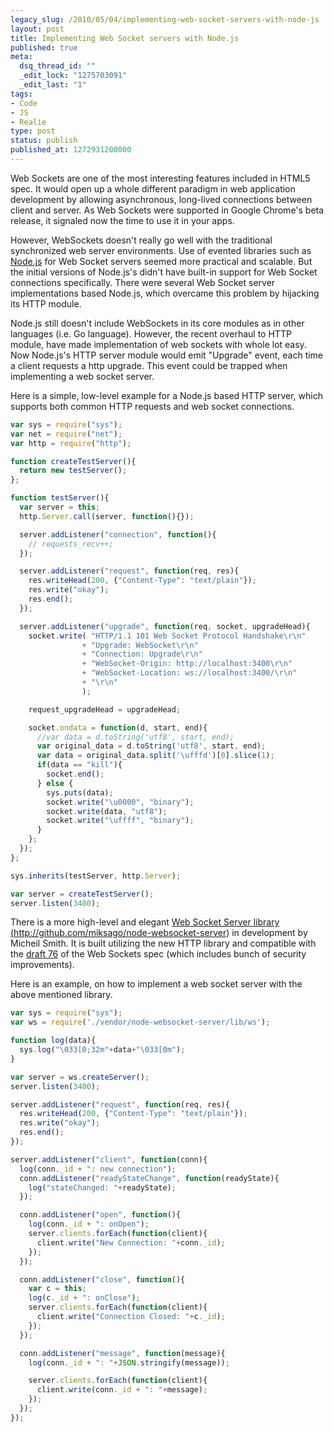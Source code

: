 ```yaml
---
legacy_slug: /2010/05/04/implementing-web-socket-servers-with-node-js
layout: post
title: Implementing Web Socket servers with Node.js
published: true
meta:
  dsq_thread_id: ""
  _edit_lock: "1275703091"
  _edit_last: "1"
tags:
- Code
- JS
- Realie
type: post
status: publish
published_at: 1272931200000
---
```

Web Sockets are one of the most interesting features included in HTML5 spec. It would open up a whole different paradigm in web application development by allowing asynchronous, long-lived connections between client and server. As Web Sockets were supported in Google Chrome's beta release, it signaled now the time to use it in your apps.

However, WebSockets doesn't really go well with the traditional synchronized web server environments. Use of evented libraries such as <a href="http://nodejs.org">Node.js</a> for Web Socket servers seemed more practical and scalable. But the initial versions of Node.js's didn't have built-in support for Web Socket connections specifically. There were several Web Socket server implementations based Node.js, which overcame this problem by hijacking its HTTP module.

Node.js still doesn't include WebSockets in its core modules as in other languages (i.e. Go language). However, the recent overhaul to HTTP module, have made implementation of web sockets with whole lot easy. Now Node.js's HTTP server module would emit "Upgrade" event, each time a client requests a http upgrade. This event could be trapped when implementing a web socket server.

Here is a simple, low-level example for a Node.js based HTTP server, which supports both common HTTP requests and web socket connections.

```javascript
var sys = require("sys");
var net = require("net");
var http = require("http");

function createTestServer(){
  return new testServer();
};

function testServer(){
  var server = this;
  http.Server.call(server, function(){});

  server.addListener("connection", function(){
    // requests_recv++;
  });

  server.addListener("request", function(req, res){
    res.writeHead(200, {"Content-Type": "text/plain"});
    res.write("okay");
    res.end();
  });

  server.addListener("upgrade", function(req, socket, upgradeHead){
    socket.write( "HTTP/1.1 101 Web Socket Protocol Handshake\r\n"
                + "Upgrade: WebSocket\r\n"
                + "Connection: Upgrade\r\n"
                + "WebSocket-Origin: http://localhost:3400\r\n"
                + "WebSocket-Location: ws://localhost:3400/\r\n"
                + "\r\n"
                );

    request_upgradeHead = upgradeHead;

    socket.ondata = function(d, start, end){
      //var data = d.toString('utf8', start, end);
      var original_data = d.toString('utf8', start, end);
      var data = original_data.split('\ufffd')[0].slice(1);
      if(data == "kill"){
        socket.end();
      } else {
        sys.puts(data);
        socket.write("\u0000", "binary");
        socket.write(data, "utf8");
        socket.write("\uffff", "binary");
      }
    };
  });
};

sys.inherits(testServer, http.Server);

var server = createTestServer();
server.listen(3400);
```

There is a more high-level and elegant <a href="http://github.com/miksago/node-websocket-server">Web Socket Server library (http://github.com/miksago/node-websocket-server)</a>  in development by Micheil Smith. It is built utilizing the new HTTP library and compatible with the <a href="http://www.whatwg.org/specs/web-socket-protocol/">draft 76</a> of the Web Sockets spec (which includes bunch of security improvements).

Here is an example, on how to implement a web socket server with the above mentioned library.

```javascript
var sys = require("sys");
var ws = require('./vendor/node-websocket-server/lib/ws');

function log(data){
  sys.log("\033[0;32m"+data+"\033[0m");
}

var server = ws.createServer();
server.listen(3400);

server.addListener("request", function(req, res){
  res.writeHead(200, {"Content-Type": "text/plain"});
  res.write("okay");
  res.end();
});

server.addListener("client", function(conn){
  log(conn._id + ": new connection");
  conn.addListener("readyStateChange", function(readyState){
    log("stateChanged: "+readyState);
  });

  conn.addListener("open", function(){
    log(conn._id + ": onOpen");
    server.clients.forEach(function(client){
      client.write("New Connection: "+conn._id);
    });
  });

  conn.addListener("close", function(){
    var c = this;
    log(c._id + ": onClose");
    server.clients.forEach(function(client){
      client.write("Connection Closed: "+c._id);
    });
  });

  conn.addListener("message", function(message){
    log(conn._id + ": "+JSON.stringify(message));

    server.clients.forEach(function(client){
      client.write(conn._id + ": "+message);
    });
  });
});
```
